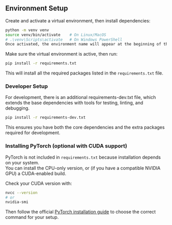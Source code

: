 ## Environment Setup

Create and activate a virtual environment, then install dependencies:

```bash
python -m venv venv
source venv/bin/activate    # On Linux/MacOS
# .\venv\Scripts\activate   # On Windows PowerShell
Once activated, the environment name will appear at the beginning of the terminal prompt.
```

Make sure the virtual environment is active, then run:

```bash
pip install -r requirements.txt
```

This will install all the required packages listed in the `requirements.txt` file.

### Developer Setup

For development, there is an additional requirements-dev.txt file, which extends the base dependencies with tools for testing, linting, and debugging.
```bash
pip install -r requirements-dev.txt
```

This ensures you have both the core dependencies and the extra packages required for development.

### Installing PyTorch (optional with CUDA support)

PyTorch is not included in `requirements.txt` because installation depends on your system.  
You can install the CPU-only version, or (if you have a compatible NVIDIA GPU) a CUDA-enabled build.  

Check your CUDA version with:

```bash
nvcc --version
# or
nvidia-smi
```


Then follow the official [PyTorch installation guide](https://pytorch.org/get-started/locally/) to choose the correct command for your setup.
